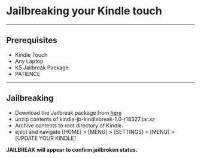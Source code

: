 # Jailbreaking your Kindle touch 
--------
## Prerequisites
- Kindle Touch 
- Any Laptop
- K5 Jailbreak Package
- PATIENCE
---
## Jailbreaking
- Download the Jailbreak package from [here](https://storage.gra.cloud.ovh.net/v1/AUTH_2ac4bfee353948ec8ea7fd1710574097/mr-public/Touch/kindle-jb-kindlebreak-1.0-r18327.tar.xz)
- unzip contents of kindle-jb-kindlebreak-1.0-r18327.tar.xz 
- Archive contents to root directory of Kindle.
- eject and navigate [HOME] > [MENU] > [SETTINGS] > [MENU] > [UPDATE YOUR KINDLE]

<b> JAILBREAK will appear to confirm jailbroken status.

